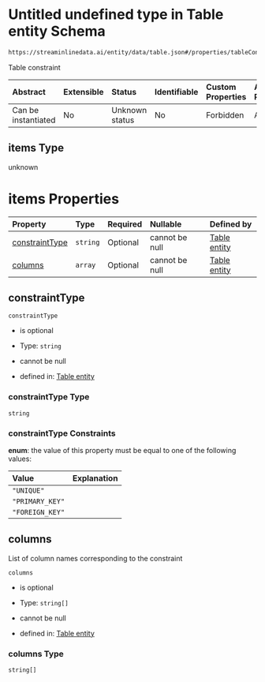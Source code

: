 # Untitled undefined type in Table entity Schema

```txt
https://streaminlinedata.ai/entity/data/table.json#/properties/tableConstraints/items
```

Table constraint

| Abstract            | Extensible | Status         | Identifiable | Custom Properties | Additional Properties | Access Restrictions | Defined In                                                                          |
| :------------------ | :--------- | :------------- | :----------- | :---------------- | :-------------------- | :------------------ | :---------------------------------------------------------------------------------- |
| Can be instantiated | No         | Unknown status | No           | Forbidden         | Allowed               | none                | [createTable.json*](../out/schema/api/data/createTable.json "open original schema") |

## items Type

unknown

# items Properties

| Property                          | Type     | Required | Nullable       | Defined by                                                                                                                                                                                 |
| :-------------------------------- | :------- | :------- | :------------- | :----------------------------------------------------------------------------------------------------------------------------------------------------------------------------------------- |
| [constraintType](#constrainttype) | `string` | Optional | cannot be null | [Table entity](table-definitions-tableconstraint-properties-constrainttype.md "https://streaminlinedata.ai/entity/data/table.json#/definitions/tableConstraint/properties/constraintType") |
| [columns](#columns)               | `array`  | Optional | cannot be null | [Table entity](table-definitions-tableconstraint-properties-columns.md "https://streaminlinedata.ai/entity/data/table.json#/definitions/tableConstraint/properties/columns")               |

## constraintType



`constraintType`

*   is optional

*   Type: `string`

*   cannot be null

*   defined in: [Table entity](table-definitions-tableconstraint-properties-constrainttype.md "https://streaminlinedata.ai/entity/data/table.json#/definitions/tableConstraint/properties/constraintType")

### constraintType Type

`string`

### constraintType Constraints

**enum**: the value of this property must be equal to one of the following values:

| Value           | Explanation |
| :-------------- | :---------- |
| `"UNIQUE"`      |             |
| `"PRIMARY_KEY"` |             |
| `"FOREIGN_KEY"` |             |

## columns

List of column names corresponding to the constraint

`columns`

*   is optional

*   Type: `string[]`

*   cannot be null

*   defined in: [Table entity](table-definitions-tableconstraint-properties-columns.md "https://streaminlinedata.ai/entity/data/table.json#/definitions/tableConstraint/properties/columns")

### columns Type

`string[]`
